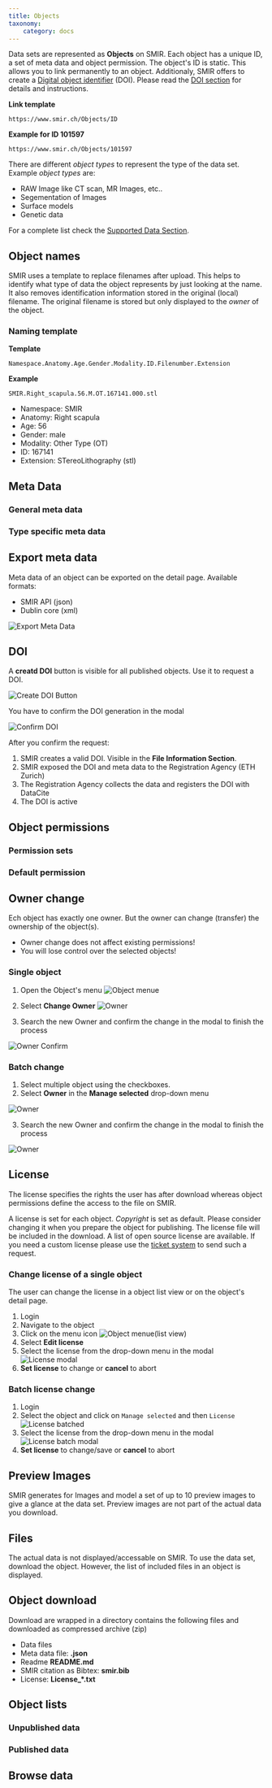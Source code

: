 ```yaml
---
title: Objects
taxonomy:
    category: docs
---
```



Data sets are represented as **Objects** on SMIR. Each object has a unique ID, a set of meta data and object permission. The object's ID is static. This allows you to link permanently to an object. Additionaly, SMIR offers to create a [Digital object identifier](https://www.doi.org/) (DOI). Please read the [DOI section](#doi) for details and instructions.

**Link template**

`https://www.smir.ch/Objects/ID`

**Example for ID 101597**

`https://www.smir.ch/Objects/101597`

There are different *object types* to represent the type of the data set. Example *object types* are:

- RAW Image like CT scan, MR Images, etc..
- Segementation of Images
- Surface models
- Genetic data

For a complete list check the [Supported Data Section](https://docs.smir.ch/basics/supported%20data.html).



## Object names

SMIR uses a template to replace filenames after upload. This helps to identify what type of data the object represents by just looking at the name. It also removes identification information stored in the original (local) filename. The original filename is stored but only displayed to the *owner* of the object.

### Naming template

**Template** 

`Namespace.Anatomy.Age.Gender.Modality.ID.Filenumber.Extension`

**Example** 

`SMIR.Right_scapula.56.M.OT.167141.000.stl`

-  Namespace: SMIR
-  Anatomy: Right scapula
-  Age: 56
-  Gender: male
-  Modality: Other Type (OT)
-  ID: 167141
-  Extension: STereoLithography (stl)

## Meta Data

### General meta data



###  Type specific meta data

## Export meta data

Meta data of an object can be exported on the detail page. Available formats:

- SMIR API (json)
- Dublin core (xml)

![Export Meta Data](https://github.com/SICASFoundation/smir-documenation/raw/master/assets/smir-export-meta-data.png)

## DOI

A **creatd DOI** button is visible for all published objects. Use it to request a DOI.

![Create DOI Button](https://github.com/SICASFoundation/smir-documenation/raw/master/assets/smir-create-doi-button.png)

You have to confirm the DOI generation in the modal

![Confirm DOI](https://github.com/SICASFoundation/smir-documenation/raw/master/assets/smir-confirm-doi.png)

After you confirm the request:

1. SMIR creates a valid DOI. Visible in the **File Information Section**.
2. SMIR exposed the DOI and meta data to the Registration Agency (ETH Zurich)
3. The Registration Agency collects the data and registers the DOI with DataCite 
4. The DOI is active


##  Object permissions

### Permission sets

### Default permission

## Owner change

Ech object has exactly one owner. But the owner can change (transfer) the ownership of the object(s).

- Owner change does not affect existing permissions!
- You will lose control over the selected objects!

### Single object

1. Open the Object's menu ![Object menue](https://github.com/SICASFoundation/smir-documenation/raw/master/assets/smir-object-menu.png) 

2. Select **Change Owner** ![Owner](https://github.com/SICASFoundation/smir-documenation/raw/master/assets/smir-owner2.png)

3. Search the new Owner and confirm the change in the modal to finish the process

![Owner Confirm](https://github.com/SICASFoundation/smir-documenation/raw/master/assets/smir-owner3.png)

### Batch change

1. Select multiple object using the checkboxes. 
2. Select **Owner** in the **Manage selected** drop-down menu

![Owner](https://github.com/SICASFoundation/smir-documenation/raw/master/assets/smir-owner1.png)

3. Search the new Owner and confirm the change in the modal to finish the process

![Owner](https://github.com/SICASFoundation/smir-documenation/raw/master/assets/smir-owner3.png)

## License

The license specifies the rights the user has after download whereas object permissions define the access to the file on SMIR.

A license is set for each object. *Copyright* is set as default. Please consider changing it when you prepare the object for publishing. The license file will be included in the download. A list of open source license are available. If you need a custom license please use the [ticket system](https://tickets.smir.ch) to send such a request.

### Change license of a single object

The user can change the license in a object list view or on the object's detail page.

1. Login
2. Navigate to the object
3. Click on the menu icon ![Object menue](https://github.com/SICASFoundation/smir-documenation/raw/master/assets/smir-object-menu.png)(list view)
4. Select **Edit license**
5. Select the license from the drop-down menu in the modal 
   ![License modal](https://github.com/SICASFoundation/smir-documenation/raw/master/assets/smir-license-modal.png) 
6. **Set license** to change  or **cancel** to abort


### Batch license change

1. Login
2. Select the object and click on `Manage selected` and then `License`
   ![License batched](https://github.com/SICASFoundation/smir-documenation/raw/master/assets/smir-batch-license1.png)
3. Select the license from the drop-down menu in the modal
   ![License batch modal](https://github.com/SICASFoundation/smir-documenation/raw/master/assets/smir-batch-license-modal.png)
4. **Set license** to change/save or **cancel** to abort

##  Preview Images

SMIR generates for Images and model a set of up to 10 preview images to give a glance at the data set. Preview images are not part of the actual data you download.   

## Files

The actual data is not displayed/accessable on SMIR. To use the data set, download the object. However, the list of included files in an object is displayed. 

## Object download

Download are wrapped in a directory contains the following files and downloaded as compressed archive (zip)

- Data files
- Meta data file: **.json**
- Readme **README.md**
- SMIR citation as Bibtex: **smir.bib**
- License: **License_*.txt**

## Object lists

### Unpublished data

### Published data

## Browse data